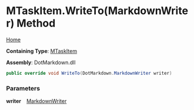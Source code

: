 # MTaskItem\.WriteTo\(MarkdownWriter\) Method

[Home](../../../../README.md)

**Containing Type**: [MTaskItem](../README.md)

**Assembly**: DotMarkdown\.dll

```csharp
public override void WriteTo(DotMarkdown.MarkdownWriter writer)
```

### Parameters

**writer** &ensp; [MarkdownWriter](../../../MarkdownWriter/README.md)